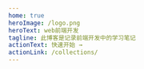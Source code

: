 ```yaml
---
home: true
heroImage: /logo.png
heroText: web前端开发
tagline: 此博客是记录前端开发中的学习笔记
actionText: 快速开始 →
actionLink: /collections/
---
```

